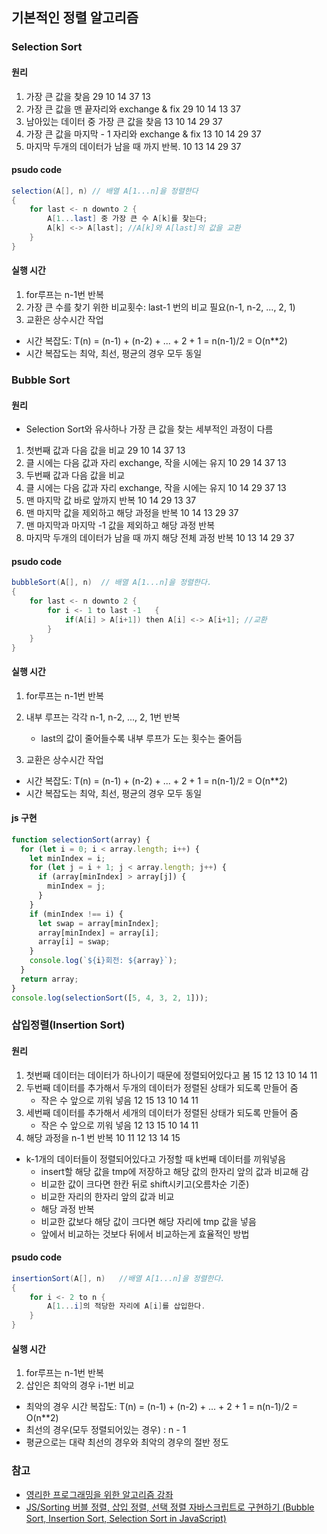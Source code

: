 ## 기본적인 정렬 알고리즘

### Selection Sort

#### 원리

1. 가장 큰 값을 찾음
   29 10 14 37 13
2. 가장 큰 값을 맨 끝자리와 exchange & fix
   29 10 14 13 37
3. 남아있는 데이터 중 가장 큰 값을 찾음
   13 10 14 29 37
4. 가장 큰 값을 마지막 - 1 자리와 exchange & fix
   13 10 14 29 37
5. 마지막 두개의 데이터가 남을 때 까지 반복.
   10 13 14 29 37

#### psudo code

```java
selection(A[], n) // 배열 A[1...n]을 정렬한다
{
    for last <- n downto 2 {
        A[1...last] 중 가장 큰 수 A[k]를 찾는다;
        A[k] <-> A[last]; //A[k]와 A[last]의 값을 교환
    }
}
```

#### 실행 시간

1. for루프는 n-1번 반복
2. 가장 큰 수를 찾기 위한 비교횟수: last-1 번의 비교 필요(n-1, n-2, ..., 2, 1)
3. 교환은 상수시간 작업

- 시간 복잡도: T(n) = (n-1) + (n-2) + ... + 2 + 1 = n(n-1)/2 = O(n\*\*2)
- 시간 복잡도는 최악, 최선, 평균의 경우 모두 동일

### Bubble Sort

#### 원리

- Selection Sort와 유사하나 가장 큰 값을 찾는 세부적인 과정이 다름

1. 첫번째 값과 다음 값을 비교
   29 10 14 37 13
2. 클 시에는 다음 값과 자리 exchange, 작을 시에는 유지
   10 29 14 37 13
3. 두번째 값과 다음 값을 비교
4. 클 시에는 다음 값과 자리 exchange, 작을 시에는 유지
   10 14 29 37 13
5. 맨 마지막 값 바로 앞까지 반복
   10 14 29 13 37
6. 맨 마지막 값을 제외하고 해당 과정을 반복
   10 14 13 29 37
7. 맨 마지막과 마지막 -1 값을 제외하고 해당 과정 반복
8. 마지막 두개의 데이터가 남을 때 까지 해당 전체 과정 반복
   10 13 14 29 37

#### psudo code

```java
bubbleSort(A[], n)  // 배열 A[1...n]을 정렬한다.
{
    for last <- n downto 2 {
        for i <- 1 to last -1   {
            if(A[i] > A[i+1]) then A[i] <-> A[i+1]; //교환
        }
    }
}
```

#### 실행 시간

1. for루프는 n-1번 반복
2. 내부 루프는 각각 n-1, n-2, ..., 2, 1번 반복

   - last의 값이 줄어들수록 내부 루프가 도는 횟수는 줄어듬

3. 교환은 상수시간 작업

- 시간 복잡도: T(n) = (n-1) + (n-2) + ... + 2 + 1 = n(n-1)/2 = O(n\*\*2)
- 시간 복잡도는 최악, 최선, 평균의 경우 모두 동일

#### js 구현

```js
function selectionSort(array) {
  for (let i = 0; i < array.length; i++) {
    let minIndex = i;
    for (let j = i + 1; j < array.length; j++) {
      if (array[minIndex] > array[j]) {
        minIndex = j;
      }
    }
    if (minIndex !== i) {
      let swap = array[minIndex];
      array[minIndex] = array[i];
      array[i] = swap;
    }
    console.log(`${i}회전: ${array}`);
  }
  return array;
}
console.log(selectionSort([5, 4, 3, 2, 1]));
```

### 삽입정렬(Insertion Sort)

#### 원리

1. 첫번째 데이터는 데이터가 하나이기 때문에 정렬되어있다고 봄
   15 12 13 10 14 11
2. 두번째 데이터를 추가해서 두개의 데이터가 정렬된 상태가 되도록 만들어 줌
   - 작은 수 앞으로 끼워 넣음
     12 15 13 10 14 11
3. 세번째 데이터를 추가해서 세개의 데이터가 정렬된 상태가 되도록 만들어 줌
   - 작은 수 앞으로 끼워 넣음
     12 13 15 10 14 11
4. 해당 과정을 n-1 번 반복
   10 11 12 13 14 15

- k-1개의 데이터들이 정렬되어있다고 가정할 때 k번째 데이터를 끼워넣음
  - insert할 해당 값을 tmp에 저장하고 해당 값의 한자리 앞의 값과 비교해 감
  - 비교한 값이 크다면 한칸 뒤로 shift시키고(오름차순 기준)
  - 비교한 자리의 한자리 앞의 값과 비교
  - 해당 과정 반복
  - 비교한 값보다 해당 값이 크다면 해당 자리에 tmp 값을 넣음
  - 앞에서 비교하는 것보다 뒤에서 비교하는게 효율적인 방법

#### psudo code

```java
insertionSort(A[], n)   //배열 A[1...n]을 정렬한다.
{
    for i <- 2 to n {
        A[1...i]의 적당한 자리에 A[i]를 삽입한다.
    }
}
```

#### 실행 시간

1. for루프는 n-1번 반복
2. 삽인은 최악의 경우 i-1번 비교

- 최악의 경우 시간 복잡도: T(n) = (n-1) + (n-2) + ... + 2 + 1 = n(n-1)/2 = O(n\*\*2)
- 최선의 경우(모두 정렬되어있는 경우) : n - 1
- 평균으로는 대략 최선의 경우와 최악의 경우의 절반 정도

### 참고

- [영리한 프로그래밍을 위한 알고리즘 강좌](https://www.inflearn.com/course/%EC%95%8C%EA%B3%A0%EB%A6%AC%EC%A6%98-%EA%B0%95%EC%A2%8C)
- [JS/Sorting 버블 정렬, 삽입 정렬, 선택 정렬 자바스크립트로 구현하기 (Bubble Sort, Insertion Sort, Selection Sort in JavaScript)](https://im-developer.tistory.com/133)
